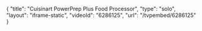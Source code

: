 {
    "title": "Cuisinart PowerPrep Plus Food Processor",
    "type": "solo",
    "layout": "iframe-static",
    "videoId": "6286125",
    "url": "\/tvpembed\/6286125"
}